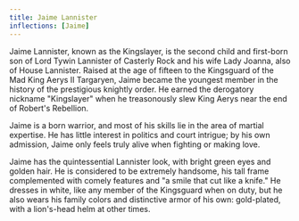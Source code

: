 ```yaml
---
title: Jaime Lannister
inflections: [Jaime]
---
```


Jaime Lannister, known as the Kingslayer, is the second child and first-born son of Lord Tywin Lannister of Casterly Rock and his wife Lady Joanna, also of House Lannister. Raised at the age of fifteen to the Kingsguard of the Mad King Aerys II Targaryen, Jaime became the youngest member in the history of the prestigious knightly order. He earned the derogatory nickname "Kingslayer" when he treasonously slew King Aerys near the end of Robert's Rebellion.

Jaime is a born warrior, and most of his skills lie in the area of martial expertise. He has little interest in politics and court intrigue; by his own admission, Jaime only feels truly alive when fighting or making love.

Jaime has the quintessential Lannister look, with bright green eyes and golden hair. He is considered to be extremely handsome, his tall frame complemented with comely features and "a smile that cut like a knife." He dresses in white, like any member of the Kingsguard when on duty, but he also wears his family colors and distinctive armor of his own: gold-plated, with a lion's-head helm at other times. 


